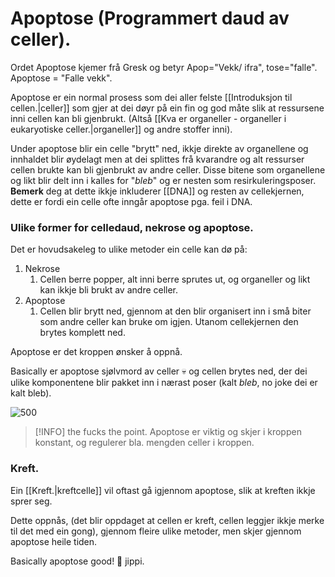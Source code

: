 # Apoptose (Programmert daud av celler).


Ordet Apoptose kjemer frå Gresk og betyr Apop="Vekk/ ifra", tose="falle".
Apoptose = "Falle vekk".

Apoptose er ein normal prosess som dei aller felste [[Introduksjon til cellen.|celler]] som gjer at dei døyr på ein fin og god måte slik at ressursene inni cellen kan bli gjenbrukt. (Altså [[Kva er organeller - organeller i eukaryotiske celler.|organeller]] og andre stoffer inni).

Under apoptose blir ein celle "brytt" ned, ikkje direkte av organellene og innhaldet blir øydelagt men at dei splittes frå kvarandre og alt ressurser cellen brukte kan bli gjenbrukt av andre celler. Disse bitene som organellene og likt blir delt inn i kalles for "*bleb*" og er nesten som resirkuleringsposer. **Bemerk** deg at dette ikkje inkluderer [[DNA]] og resten av cellekjernen, dette er fordi ein celle ofte inngår apoptose pga. feil i DNA.


### Ulike former for celledaud, nekrose og apoptose.

Det er hovudsakeleg to ulike metoder ein celle kan dø på:
1. Nekrose
	1. Cellen berre popper, alt inni berre sprutes ut, og organeller og likt kan ikkje bli brukt av andre celler. 
2. Apoptose
	1. Cellen blir brytt ned, gjennom at den blir organisert inn i små biter som andre celler kan bruke om igjen. Utanom cellekjernen den brytes komplett ned.

Apoptose er det kroppen ønsker å oppnå.

Basically er apoptose sjølvmord av celler 💀 og cellen brytes ned, der dei ulike komponentene blir pakket inn i nærast poser (kalt *bleb*, no joke dei er kalt bleb).


![500](https://www.researchgate.net/publication/334653349/figure/download/fig1/AS:784190744297472@1563977051069/Changes-in-cell-morphology-that-distinguish-apoptosis-from-necrosis.png)


>[!INFO] the fucks the point.
>Apoptose er viktig og skjer i kroppen konstant, og regulerer bla. mengden celler i kroppen.

### Kreft.
Ein [[Kreft.|kreftcelle]] vil oftast gå igjennom apoptose, slik at kreften ikkje sprer seg.

Dette oppnås,     (det blir oppdaget at cellen er kreft, cellen leggjer ikkje merke til det med ein gong),   gjennom fleire ulike metoder, men skjer gjennom apoptose heile tiden. 


Basically apoptose good! 🥳 jippi.